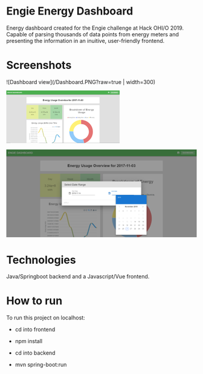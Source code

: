 # Engie Energy Dashboard

Energy dashboard created for the Engie challenge at Hack OHI/O 2019. Capable of parsing thousands of data points from energy meters and presenting the information in an inuitive, user-friendly frontend.

# Screenshots

![Dashboard view](/Dashboard.PNG?raw=true | width=300)

<img src="/Dashboard.PNG?raw=true" width="300" />

![Date filter view](/DateFilter.PNG?raw=true)

# Technologies

Java/Springboot backend and a Javascript/Vue frontend.

# How to run

To run this project on localhost:

- cd into frontend
- npm install

- cd into backend
- mvn spring-boot:run

